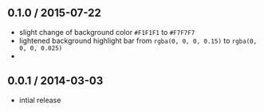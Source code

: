 0.1.0 / 2015-07-22
------------------
- slight change of background color `#F1F1F1` to `#F7F7F7`
- lightened background highlight bar from `rgba(0, 0, 0, 0.15)` to `rgba(0, 0, 0, 0.025)`
- 

0.0.1 / 2014-03-03
------------------
- intial release
